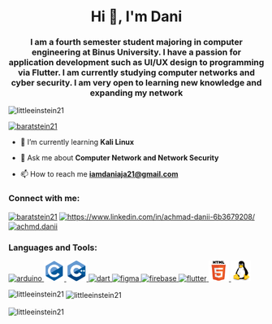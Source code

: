 <h1 align="center">Hi 👋, I'm Dani</h1>
<h3 align="center">I am a fourth semester student majoring in computer engineering at Binus University. I have a passion for application development such as UI/UX design to programming via Flutter. I am currently studying computer networks and cyber security. I am very open to learning new knowledge and expanding my network</h3>

<p align="left"> <img src="https://komarev.com/ghpvc/?username=littleeinstein21&label=Profile%20views&color=0e75b6&style=flat" alt="littleeinstein21" /> </p>

<p align="left"> <a href="https://twitter.com/baratstein21" target="blank"><img src="https://img.shields.io/twitter/follow/baratstein21?logo=twitter&style=for-the-badge" alt="baratstein21" /></a> </p>

- 🌱 I’m currently learning **Kali Linux**

- 💬 Ask me about **Computer Network and Network Security**

- 📫 How to reach me **iamdaniaja21@gmail.com**

<h3 align="left">Connect with me:</h3>
<p align="left">
<a href="https://twitter.com/baratstein21" target="blank"><img align="center" src="https://raw.githubusercontent.com/rahuldkjain/github-profile-readme-generator/master/src/images/icons/Social/twitter.svg" alt="baratstein21" height="30" width="40" /></a>
<a href="https://linkedin.com/in/https://www.linkedin.com/in/achmad-danii-6b3679208/" target="blank"><img align="center" src="https://raw.githubusercontent.com/rahuldkjain/github-profile-readme-generator/master/src/images/icons/Social/linked-in-alt.svg" alt="https://www.linkedin.com/in/achmad-danii-6b3679208/" height="30" width="40" /></a>
<a href="https://instagram.com/achmd.danii" target="blank"><img align="center" src="https://raw.githubusercontent.com/rahuldkjain/github-profile-readme-generator/master/src/images/icons/Social/instagram.svg" alt="achmd.danii" height="30" width="40" /></a>
</p>

<h3 align="left">Languages and Tools:</h3>
<p align="left"> <a href="https://www.arduino.cc/" target="_blank" rel="noreferrer"> <img src="https://cdn.worldvectorlogo.com/logos/arduino-1.svg" alt="arduino" width="40" height="40"/> </a> <a href="https://www.cprogramming.com/" target="_blank" rel="noreferrer"> <img src="https://raw.githubusercontent.com/devicons/devicon/master/icons/c/c-original.svg" alt="c" width="40" height="40"/> </a> <a href="https://www.w3schools.com/cpp/" target="_blank" rel="noreferrer"> <img src="https://raw.githubusercontent.com/devicons/devicon/master/icons/cplusplus/cplusplus-original.svg" alt="cplusplus" width="40" height="40"/> </a> <a href="https://dart.dev" target="_blank" rel="noreferrer"> <img src="https://www.vectorlogo.zone/logos/dartlang/dartlang-icon.svg" alt="dart" width="40" height="40"/> </a> <a href="https://www.figma.com/" target="_blank" rel="noreferrer"> <img src="https://www.vectorlogo.zone/logos/figma/figma-icon.svg" alt="figma" width="40" height="40"/> </a> <a href="https://firebase.google.com/" target="_blank" rel="noreferrer"> <img src="https://www.vectorlogo.zone/logos/firebase/firebase-icon.svg" alt="firebase" width="40" height="40"/> </a> <a href="https://flutter.dev" target="_blank" rel="noreferrer"> <img src="https://www.vectorlogo.zone/logos/flutterio/flutterio-icon.svg" alt="flutter" width="40" height="40"/> </a> <a href="https://www.w3.org/html/" target="_blank" rel="noreferrer"> <img src="https://raw.githubusercontent.com/devicons/devicon/master/icons/html5/html5-original-wordmark.svg" alt="html5" width="40" height="40"/> </a> <a href="https://www.linux.org/" target="_blank" rel="noreferrer"> <img src="https://raw.githubusercontent.com/devicons/devicon/master/icons/linux/linux-original.svg" alt="linux" width="40" height="40"/> </a> </p>

<p><img align="left" src="https://github-readme-stats.vercel.app/api/top-langs?username=littleeinstein21&show_icons=true&locale=en&layout=compact" alt="littleeinstein21" /></p>

<p>&nbsp;<img align="center" src="https://github-readme-stats.vercel.app/api?username=littleeinstein21&show_icons=true&locale=en" alt="littleeinstein21" /></p>

<p><img align="center" src="https://github-readme-streak-stats.herokuapp.com/?user=littleeinstein21&" alt="littleeinstein21" /></p>
